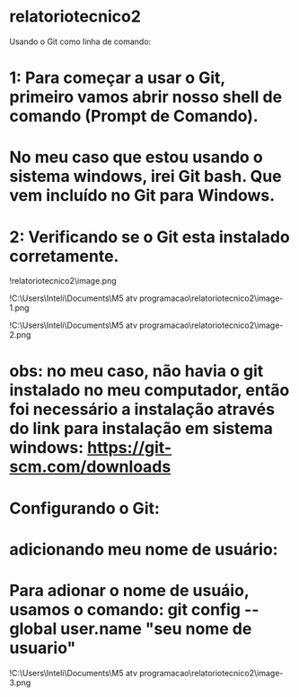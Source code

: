 # relatoriotecnico2

Usando o Git como linha de comando:

# 1: Para começar a usar o Git, primeiro vamos abrir nosso shell de comando (Prompt de Comando).
# No meu caso que estou usando o sistema windows, irei Git bash. Que vem incluído no Git para Windows.

# 2: Verificando se o Git esta instalado corretamente.
!relatoriotecnico2\image.png


!C:\Users\Inteli\Documents\M5 atv programacao\relatoriotecnico2\image-1.png

!C:\Users\Inteli\Documents\M5 atv programacao\relatoriotecnico2\image-2.png

# obs: no meu caso, não havia o git instalado no meu computador, então foi necessário a instalação através do link para instalação em sistema windows: https://git-scm.com/downloads

# Configurando o Git:

# adicionando meu nome de usuário:

# Para adionar o nome de usuáio, usamos o comando: git config --global user.name "seu nome de usuario"
!C:\Users\Inteli\Documents\M5 atv programacao\relatoriotecnico2\image-3.png
